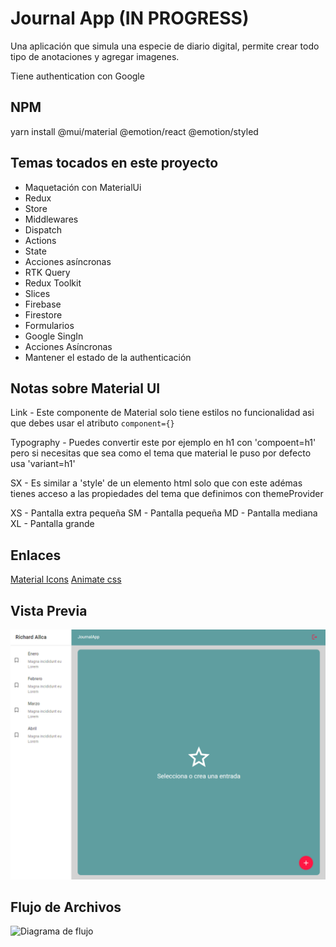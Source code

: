 # Journal App (IN PROGRESS)

Una aplicación que simula una especie de diario digital, permite crear todo tipo de anotaciones y agregar imagenes.

Tiene authentication con Google

## NPM

  yarn install @mui/material @emotion/react @emotion/styled

## Temas tocados en este proyecto

- Maquetación con MaterialUi
- Redux
- Store
- Middlewares
- Dispatch
- Actions
- State
- Acciones asíncronas
- RTK Query
- Redux Toolkit
- Slices
- Firebase
- Firestore
- Formularios
- Google SingIn
- Acciones Asíncronas
- Mantener el estado de la authenticación

## Notas sobre Material UI

Link - Este componente de Material solo tiene estilos no funcionalidad asi que debes usar el atributo `component={}`

Typography - Puedes convertir este por ejemplo en h1 con 'compoent=h1' pero si necesitas que sea como el tema que material le puso por defecto usa 'variant=h1'

SX - Es similar a 'style' de un elemento html solo que con este adémas tienes acceso a las propiedades del  tema que definimos con themeProvider

XS - Pantalla extra pequeña
SM - Pantalla pequeña
MD - Pantalla mediana
XL - Pantalla grande

## Enlaces

[Material Icons](https://v4.mui.com/es/components/material-icons/#material-icons)
[Animate css](https://animate.style/)

## Vista Previa

![En progreso](/public/Captura%20de%20pantalla%202023-03-12%20095507.png)

## Flujo de Archivos

 ![Diagrama de flujo](/src/assets/Diagramas%20t%C3%A9cnicos.jpg)
